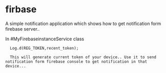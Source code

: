 # firbase
A simple notification application which shows how to get notification form firebase server..

In #MyFirebaseinstanceService class
      
      Log.d(REG_TOKEN,recent_token);
      
      This will generate current token of your device.. Use it to send notification form firebase console to get notification in that device...
